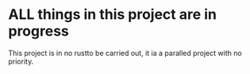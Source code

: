 # ALL things in this project are in progress

This project is in no rustto be carried out, it ia a paralled project with no priority.